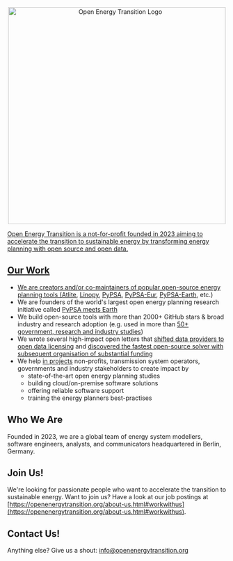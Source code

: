 <div align="center">
<picture>
  <source srcset="https://github.com/open-energy-transition/oet-website/raw/main/assets/img/oet-logo-red-n-subtitle.png">
  <img alt="Open Energy Transition Logo" width="500px" src="https://github.com/open-energy-transition/oet-website/raw/main/assets/img/oet-logo-red-n-subtitle.png">
  <a href="https://www.openenergytransition.org/"</a>
</picture>
</div>


Open Energy Transition is a not-for-profit founded in 2023 aiming to accelerate the transition to sustainable energy by transforming energy planning with open source and open data.

## Our Work

- We are creators and/or co-maintainers of popular open-source energy planning tools ([Atlite](https://atlite.readthedocs.io/en/latest/), [Linopy](https://linopy.readthedocs.io/en/latest/), [PyPSA](https://pypsa.readthedocs.io/en/latest/index.html), [PyPSA-Eur](https://pypsa-eur.readthedocs.io/en/latest/), [PyPSA-Earth](https://pypsa-earth.readthedocs.io/en/latest/), etc.)
- We are founders of the world's largest open energy planning research initiative called [PyPSA meets Earth](https://pypsa-meets-earth.github.io/) 
- We build open-source tools with more than 2000+ GitHub stars & broad industry and research adoption (e.g. used in more than [50+ government, research and industry studies](https://pypsa.readthedocs.io/en/latest/users.html#companies-governmental-and-non-governmental-organisations))
- We wrote several high-impact open letters that [shifted data providers to open data licensing](https://zenodo.org/records/7549853) and [discovered the fastest open-source solver with subsequent organisation of substantial funding ](https://zenodo.org/records/6534004)
- We help [in projects](https://openenergytransition.org/projects.html) non-profits, transmission system operators, governments and industry stakeholders to create impact by 
  - state-of-the-art open energy planning studies
  - building cloud/on-premise software solutions
  - offering reliable software support
  - training the energy planners best-practises

## Who We Are

Founded in 2023, we are a global team of energy system modellers, software engineers, analysts, and communicators headquartered in Berlin, Germany.


## Join Us!

We're looking for passionate people who want to accelerate the transition to sustainable energy.
Want to join us?
Have a look at our job postings at [https://openenergytransition.org/about-us.html#workwithus](https://openenergytransition.org/about-us.html#workwithus).


## Contact Us!

Anything else? Give us a shout: [info@openenergytransition.org](mailto:info@openenergytransiton.org)
